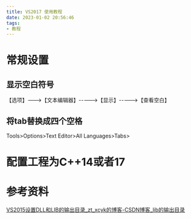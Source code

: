 ```yaml
---
title: VS2017 使用教程
date: 2023-01-02 20:56:46
tags:
- 教程
---
```




# 常规设置
## 显示空白符号
【选项】--->【文本编辑器】----->【显示】----->【查看空白】

## 将tab替换成四个空格

Tools>Options>Text Editor>All Languages>Tabs>

# 配置工程为C++14或者17

# 参考资料

[VS2015设置DLL和LIB的输出目录_zt_xcyk的博客-CSDN博客_lib的输出目录](https://blog.csdn.net/zt_xcyk/article/details/78006223)

